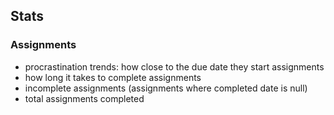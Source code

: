 ## Stats

### Assignments
- procrastination trends: how close to the due date they start assignments
- how long it takes to complete assignments
- incomplete assignments (assignments where completed date is null)
- total assignments completed

